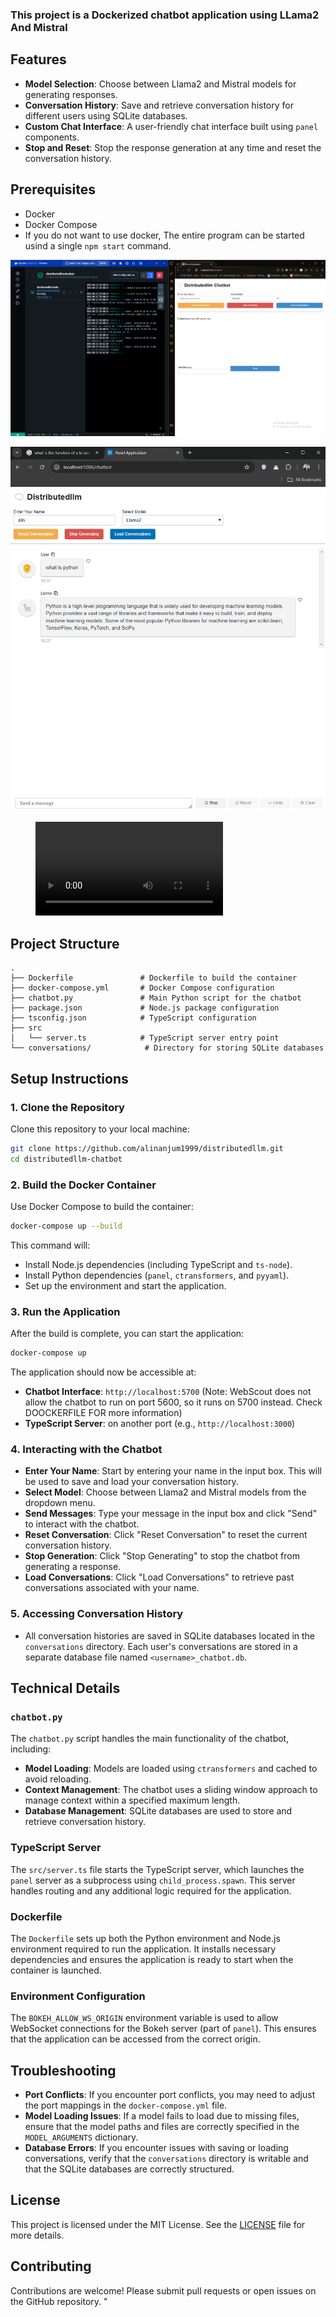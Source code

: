 

### This project is a Dockerized chatbot application using LLama2 And Mistral

## Features

- **Model Selection**: Choose between Llama2 and Mistral models for generating responses.
- **Conversation History**: Save and retrieve conversation history for different users using SQLite databases.
- **Custom Chat Interface**: A user-friendly chat interface built using `panel` components.
- **Stop and Reset**: Stop the response generation at any time and reset the conversation history.



## Prerequisites

- Docker
- Docker Compose
- If you do not want to use docker, The entire program can be started usind a single `npm start` command.


![Alt text](srcchatbot.png)

![Alt text](srcchatbot2.png)

<figure class="video_container">
 <video controls="true" allowfullscreen="true">
 <source src="demo.mp4" type="video/mp4">
 </video>
</figure>





## Project Structure

```
.
├── Dockerfile               # Dockerfile to build the container
├── docker-compose.yml       # Docker Compose configuration
├── chatbot.py               # Main Python script for the chatbot
├── package.json             # Node.js package configuration
├── tsconfig.json            # TypeScript configuration
├── src
│   └── server.ts            # TypeScript server entry point
└── conversations/            # Directory for storing SQLite databases
```

## Setup Instructions

### 1. Clone the Repository

Clone this repository to your local machine:

```bash
git clone https://github.com/alinanjum1999/distributedllm.git
cd distributedllm-chatbot
```

### 2. Build the Docker Container

Use Docker Compose to build the container:

```bash
docker-compose up --build
```

This command will:

- Install Node.js dependencies (including TypeScript and `ts-node`).
- Install Python dependencies (`panel`, `ctransformers`, and `pyyaml`).
- Set up the environment and start the application.

### 3. Run the Application

After the build is complete, you can start the application:

```bash
docker-compose up
```

The application should now be accessible at:

- **Chatbot Interface**: `http://localhost:5700` (Note: WebScout does not allow the chatbot to run on port 5600, so it runs on 5700 instead. Check DOOCKERFILE FOR more information)
- **TypeScript Server**: on another port (e.g., `http://localhost:3000`)

### 4. Interacting with the Chatbot

- **Enter Your Name**: Start by entering your name in the input box. This will be used to save and load your conversation history.
- **Select Model**: Choose between Llama2 and Mistral models from the dropdown menu.
- **Send Messages**: Type your message in the input box and click "Send" to interact with the chatbot.
- **Reset Conversation**: Click "Reset Conversation" to reset the current conversation history.
- **Stop Generation**: Click "Stop Generating" to stop the chatbot from generating a response.
- **Load Conversations**: Click "Load Conversations" to retrieve past conversations associated with your name.

### 5. Accessing Conversation History

- All conversation histories are saved in SQLite databases located in the `conversations` directory. Each user's conversations are stored in a separate database file named `<username>_chatbot.db`.

## Technical Details

### `chatbot.py`

The `chatbot.py` script handles the main functionality of the chatbot, including:

- **Model Loading**: Models are loaded using `ctransformers` and cached to avoid reloading.
- **Context Management**: The chatbot uses a sliding window approach to manage context within a specified maximum length.
- **Database Management**: SQLite databases are used to store and retrieve conversation history.

### TypeScript Server

The `src/server.ts` file starts the TypeScript server, which launches the `panel` server as a subprocess using `child_process.spawn`. This server handles routing and any additional logic required for the application.

### Dockerfile

The `Dockerfile` sets up both the Python environment and Node.js environment required to run the application. It installs necessary dependencies and ensures the application is ready to start when the container is launched.

### Environment Configuration

The `BOKEH_ALLOW_WS_ORIGIN` environment variable is used to allow WebSocket connections for the Bokeh server (part of `panel`). This ensures that the application can be accessed from the correct origin.

## Troubleshooting

- **Port Conflicts**: If you encounter port conflicts, you may need to adjust the port mappings in the `docker-compose.yml` file.
- **Model Loading Issues**: If a model fails to load due to missing files, ensure that the model paths and files are correctly specified in the `MODEL_ARGUMENTS` dictionary.
- **Database Errors**: If you encounter issues with saving or loading conversations, verify that the `conversations` directory is writable and that the SQLite databases are correctly structured.

## License

This project is licensed under the MIT License. See the [LICENSE](LICENSE) file for more details.

## Contributing

Contributions are welcome! Please submit pull requests or open issues on the GitHub repository.
"
